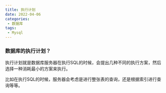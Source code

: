 ```yaml
---
title: 执行计划
date: 2022-04-06
categories:
 - 数据库
tags:
 - Mysql
---
```


### 数据库的执行计划？

执行计划就是数据库服务器在执行SQL的时候，会提出几种不同的执行方案，然后选择一种消耗最小的方案来执行。

比如在执行SQL的时候，服务器会考虑是进行整张表的查询，还是根据索引进行查询等等。
